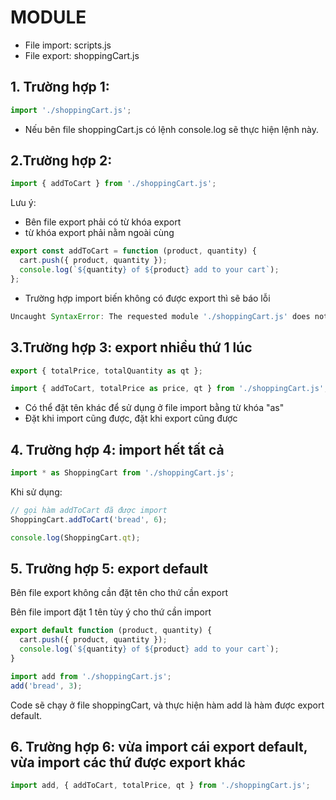 # MODULE

- File import: scripts.js
- File export: shoppingCart.js

## 1. Trường hợp 1:

```js
import './shoppingCart.js';
```

- Nếu bên file shoppingCart.js có lệnh console.log sẽ thực hiện lệnh này.

## 2.Trường hợp 2:

```js
import { addToCart } from './shoppingCart.js';
```

Lưu ý:

- Bên file export phải có từ khóa export
- từ khóa export phải nằm ngoài cùng

```js
export const addToCart = function (product, quantity) {
  cart.push({ product, quantity });
  console.log(`${quantity} of ${product} add to your cart`);
};
```

- Trường hợp import biến không có được export thì sẽ báo lỗi

```js
Uncaught SyntaxError: The requested module './shoppingCart.js' does not provide an export named 'a'
```

## 3.Trường hợp 3: export nhiều thứ 1 lúc

```js
export { totalPrice, totalQuantity as qt };
```

```js
import { addToCart, totalPrice as price, qt } from './shoppingCart.js';
```

- Có thể đặt tên khác để sử dụng ở file import bằng từ khóa "as"
- Đặt khi import cũng được, đặt khi export cũng được

## 4. Trường hợp 4: import hết tất cả

```js
import * as ShoppingCart from './shoppingCart.js';
```

Khi sử dụng:

```js
// gọi hàm addToCart đã được import
ShoppingCart.addToCart('bread', 6);

console.log(ShoppingCart.qt);
```

## 5. Trường hợp 5: export default

Bên file export không cần đặt tên cho thứ cần export

Bên file import đặt 1 tên tùy ý cho thứ cần import

```js
export default function (product, quantity) {
  cart.push({ product, quantity });
  console.log(`${quantity} of ${product} add to your cart`);
}
```

```js
import add from './shoppingCart.js';
add('bread', 3);
```

Code sẽ chạy ở file shoppingCart, và thực hiện hàm add là hàm được export default.

## 6. Trường hợp 6: vừa import cái export default, vừa import các thứ được export khác

```js
import add, { addToCart, totalPrice, qt } from './shoppingCart.js';
```
